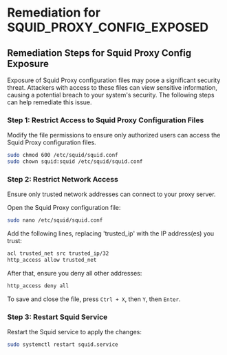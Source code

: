 # Remediation for SQUID_PROXY_CONFIG_EXPOSED

## Remediation Steps for Squid Proxy Config Exposure
Exposure of Squid Proxy configuration files may pose a significant security threat. Attackers with access to these files can view sensitive information, causing a potential breach to your system's security. The following steps can help remediate this issue.

### Step 1: Restrict Access to Squid Proxy Configuration Files

Modify the file permissions to ensure only authorized users can access the Squid Proxy configuration files.

```bash
sudo chmod 600 /etc/squid/squid.conf
sudo chown squid:squid /etc/squid/squid.conf
```
### Step 2: Restrict Network Access 

Ensure only trusted network addresses can connect to your proxy server.

Open the Squid Proxy configuration file:

```bash
sudo nano /etc/squid/squid.conf
```

Add the following lines, replacing 'trusted_ip' with the IP address(es) you trust:

```bash
acl trusted_net src trusted_ip/32
http_access allow trusted_net
```
After that, ensure you deny all other addresses:

```bash
http_access deny all
```
To save and close the file, press `Ctrl + X`, then `Y`, then `Enter`.

### Step 3: Restart Squid Service

Restart the Squid service to apply the changes:

```bash
sudo systemctl restart squid.service
```